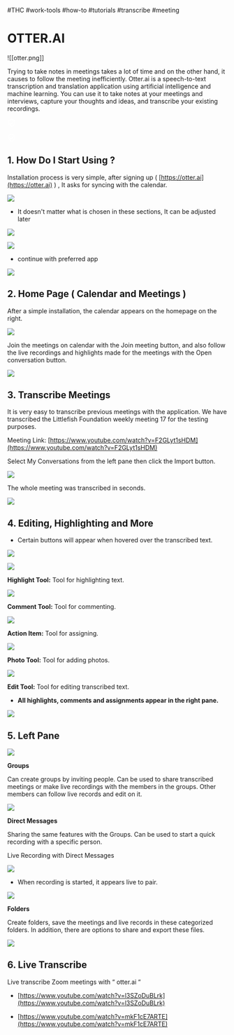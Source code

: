 #THC #work-tools #how-to #tutorials #transcribe #meeting








# OTTER.AI



![[otter.png]]


Trying to take notes in  meetings takes a lot of time and on the other hand, it causes  to follow the meeting inefficiently. Otter.ai is a speech-to-text transcription and translation application using artificial intelligence and machine learning. You can use it to take notes at your meetings and interviews, capture your thoughts and ideas, and transcribe your existing recordings.

![Topluluk Tarafından Doğrulandı simgesi](data:image/png;base64,iVBORw0KGgoAAAANSUhEUgAAABQAAAAUCAQAAAAngNWGAAABDUlEQVR4AYXRgUZDYRjH4TegFTKgpEqiFJgoWAoMEQGBgBboChaaAKxLKAhAhQqAdAmpBIQolkCFqp2nITvNKXuA7+/Hhzey5OWjE4Nq3rzY1f9/NGHPB549492+8Ww060iCS2XdctZdI3GsECmb+HJoIX6x6EgDm+lURTH+YB7V9nAqE5WNme4YKuOiY6iMe6PaQxUUIuTbswgFVNJwA8sO3Bn6yR6bWZMSNtJwDtuWfHpQxaPx9C9zadil7jrCigbq6UXceNIVKTWUIqypm2ytJdTiNyNeXclF6GttOVfeDEc7qzjR23r3OMFqZKng1kw0mXGLrfibHTScOZWgGv9TdC6ROFeMTgwYiIxvJzMRWQbeGZUAAAAASUVORK5CYII=)

![Topluluk Tarafından Doğrulandı simgesi](data:image/png;base64,iVBORw0KGgoAAAANSUhEUgAAABQAAAAUCAQAAAAngNWGAAABDUlEQVR4AYXRgUZDYRjH4TegFTKgpEqiFJgoWAoMEQGBgBboChaaAKxLKAhAhQqAdAmpBIQolkCFqp2nITvNKXuA7+/Hhzey5OWjE4Nq3rzY1f9/NGHPB549492+8Ww060iCS2XdctZdI3GsECmb+HJoIX6x6EgDm+lURTH+YB7V9nAqE5WNme4YKuOiY6iMe6PaQxUUIuTbswgFVNJwA8sO3Bn6yR6bWZMSNtJwDtuWfHpQxaPx9C9zadil7jrCigbq6UXceNIVKTWUIqypm2ytJdTiNyNeXclF6GttOVfeDEc7qzjR23r3OMFqZKng1kw0mXGLrfibHTScOZWgGv9TdC6ROFeMTgwYiIxvJzMRWQbeGZUAAAAASUVORK5CYII=)



## 1. How Do I Start Using ?


Installation process is very simple, after signing up ( [https://otter.ai](https://otter.ai) ) , It asks for syncing with the calendar.


![](https://lh3.googleusercontent.com/f21QB8wr-YBpr-VNASVnqHih3DmXbfSKV6cpjpbxG2fGPaMynu3-M1-OnHn-eL_8N55szRwAbpqZ1eLHIJLBMWkKGCx4Th2QgLkPYHmdLV8wcrEnfymZG9Je_MsCItXwQ7ObHaWwloYsusmz6qGknWU)



* It doesn't matter what is chosen in these sections, It can be adjusted later


![](https://lh6.googleusercontent.com/3dkOSJCy5MbPb5AAaf-Jol-Wcfz-VSJS60SaeIZRgdqSbiZ4PWQA8DDr905p1wo1Jpz2sNPrmdmQ94o5D1nEykh6GJ7Z1_hqrFudJXfROVIpozfShBwEdEYHTCu2A8EAugDUcovRbvJZzYQeJTy-Ius)

![](https://lh6.googleusercontent.com/kzQ222tje1h6YRsKiQ0wf4jjdOIdGhFHcpnBUQ3ENbPlJ7MDWk1ZRacCaKEaQg26Q92-1b8C1KfprcbFx0YrT6q-14r6atLhiOaNyyVBvAOIUYmzzEiuN23pBxyq-AT6vdw0iMtUJ_oQNqVn1o46hA4)



* continue with preferred app


![](https://lh3.googleusercontent.com/6BnyDa2To0aXShxAtkDRVwogx5N1caEWLBEJ8AW4jCGoFFVA3eHRrcwx_ER9mKkumO6QHzMhhGERQGOQpNXgBIx8Ir52PtRKKydFqO6tiupYJGoV-LTLuTtRr2xddJJcvjY6jJM2nFA-QIzeECOiUx0)






## 2. Home Page ( Calendar and Meetings )




After a simple installation, the calendar appears on the homepage on the right.


![](https://lh3.googleusercontent.com/XHDHVPPH4we1t6ODA5eIiiE1K_hyVppliJBzb0joxm6o3u6jvvyKPVo02AuUPpIXbboJQ3z9p1OHsrPT61Ejwly7jRTnPKRHZBzEYLNVNlDMuL6O-2-EZ4_rRtKqSgiRJToJkDlZlSv1tLlTvTmMhkk)




Join the meetings on calendar with the Join meeting button, and also follow the live recordings and highlights made for the meetings with the Open conversation button.


![](https://lh3.googleusercontent.com/K36JPAw7yFnsP-P4gulpBx2s8kRgBCQF1LK70Pus4rI2tkpaDo-ukIhudrgWi75GLEJNysUBKFgYWVkJbCS9Lwhxme8Lr7kpcwu0FR3kWkszL2Dj2z--vNaZzZOUmKA8-luoePBX1I4oRYxz_o8N15s)






## 3. Transcribe Meetings


It is very easy to transcribe previous meetings with the application. We have transcribed the Littlefish Foundation weekly meeting 17 for the testing purposes.


Meeting Link: [https://www.youtube.com/watch?v=F2GLyt1sHDM](https://www.youtube.com/watch?v=F2GLyt1sHDM)



Select My Conversations from the left pane then click the Import button.


![](https://lh5.googleusercontent.com/X9-itlieNqWWCkxvH7kmoWd852T4llIm7kFl0t376b_xFvw2lj36IYw0xDaBzBzLXreyH27mkAmxvnGd334dXnDyzUE-GqNJPazI3RMYu6ivAtK1AXZFwbcmuiNRqRTIp-FP0OG4ADVxlJpoKpdHUhY)




The whole meeting was transcribed in seconds.


![](https://lh4.googleusercontent.com/vIA7JrPr_sDgtDxwo9v9O-CCjiiBIoMcvEF8h0yqlW5JNybO1MGITUJWYNh5HnirkGZNJIeDollMmbFknLP6WyX9SYj6xypLKxaZzhdWmoINWWWLB7t-uvD9Doi9tShCidYoPHJcJ6zlpZlpMCFY9zE)






## 4. Editing, Highlighting and More




-   Certain buttons will appear when hovered over the transcribed text.

![](https://lh6.googleusercontent.com/vmrwQBVNlgM-v-Wg_0U37aZitz3wsoA23rD05-TDNSgNL1HaHp1W6jRx0C92H1JEiOcbKMII4iWqAxHgbMChCyjVu2ALLQmsnOAd3P57M0X3CrLyLLDDTSHt53wk5ua2XowqzltHfrzIzEjvcnrjVGM)




![](https://lh6.googleusercontent.com/NPXt6U6kx9-ymrWfc4yyVTPrj4GYdkDrUUE_31CroRcWaZBv2xB3hBGLkwUoxz2irzIMIDBbx84EzaRU80GbU65GGNvMFSfcWNOyF4VZXLKkGL2-PfBiwXDHWJa8I4wSNWLPt37zyI3GNJIHxb-Khxc)

**Highlight Tool:** Tool for highlighting text.




![](https://lh4.googleusercontent.com/Xq0_s6wjKtEwZzG4Ipp-isi2aD2WfR0hXzh7qNFUK1rJJ2QvzARm8GEp7U7yO3qvI68w80xU2CsYbw5n1zekasBM9M7x9U9sGm1lT9SYxhjTnGtZX9JMGAOSroFQysiD60i8LMreZpKgDa1YcgpmJvw)

**Comment Tool:** Tool for commenting.




![](https://lh3.googleusercontent.com/Phn6q3eLY6Onejh9RjaLCquOK_hTvAxIcXvlNRWpWpJV3gN0DOhwPu4tWZdhUWV7pqon6rVPImxpKXca7qb_XQI3mJBWTkj71zdQqasgAg1UZuaml2prcwgnYBULkpgJ0-uVaeAlu6CnidHKblRrqwY)

**Action Item:** Tool for assigning.




![](https://lh3.googleusercontent.com/JoYAcSh8bEApkp1butlrV-2BhwZwPfTbz2-AZYEQL72R0uUzYc2ZZj1AeO9WW53RtvMMxnagGhz8OMruLRkakYTY0FuTAvK5L5o3UDWAQTfXUIS8oAVdnbaP34Hktk79huWolpub9uR8iP3p_4hJTFM)

**Photo Tool:** Tool for adding photos.




![](https://lh6.googleusercontent.com/Td-CSR1SHpAyb2WgpGw1hD3AuZNWfvSyRdBApKjJzHNU0ADk2S_XLnQC0tDC1m995DqA-RI_vSw6gWwaquTV2ByD-7V3qrG7AkL3V80Vpad0dfEi8DblbehYt2rS_AtB-Y8sZ2g7mmrtpplrPhFfSBA)

**Edit Tool:** Tool for editing transcribed text.





* **All highlights, comments and assignments appear in the right pane.**

![](https://lh6.googleusercontent.com/GVN6dvHaqzdU0VyIdqpRtkB3rRIyzG_sh-cIEl0E8RaHRMHCOAqysi-xGnoDmpHtxxtsHpql91Zt9XvvYFwCPnIHJxq5iITTlSa8pcZU-q4ovwt2bSQCQG5I6S2EbFNi1Hbm9vTQVJYF3U_PUVDqilU)






## 5. Left Pane




![](https://lh5.googleusercontent.com/TPNb142byQjtp8711X3d6_PUSh2SLPPfGIt131C27tvBx4kqi9NT6mQQ4Kq2zioALeG4pFXYLYc5PGvi2E_InEdgSRo-DNySI2kTBXnsCHFJH_ASs6Q9EfDMpmPiXw1K8Eu2fW7SKR_lnp_Jp9rUOFw)




**Groups**


Can create groups by inviting people. Can be used to share transcribed meetings or make live recordings with the members in the groups. Other members can follow live records and edit on it.


![](https://lh4.googleusercontent.com/G5E7GfW2Jy3hWxSjk2wSZnsjGa2TVUT1-2ZOTnt57vOFHaPqGSszDQluokudLjK6aQOlaVQskrGU2AWmmH1amKUTCvCYUVCwePwZ__6Dy9l2-DPCEt-SFFK8Pn4nkPBFiwXQbKZblW8Vtka28qgeqyE)




**Direct Messages**

  
Sharing the same features with the Groups. Can be used to start a quick recording with a specific person.
 
Live Recording with Direct Messages

![](https://lh3.googleusercontent.com/0TiBNuoAVKGh8NA9i0Mv8acgb4CFi7SLRCY8Q_sSukr7SmQfv8QZfdjV5B29PN-LXOiJPyG3aOuFuX6l_Ss4fuKfoBPzH7LgVymPDl1BvdLXRYDjYU6qTo_wX5v06EzMoP-q9w7ArWANOarDC1FY7Mg)




- When recording is started, it appears live to pair.
    

![](https://lh5.googleusercontent.com/i8Cm28yr0SNNPnzx6w2MZGOFxWiT5sHaPNg9GodUSqg0IoygN3dEuxYe57sdmY2xEBQPmmNZMhwtSzA88u2Ijg8pb2nEk6GNqP4mYawMr24lLudmK4tnnVg2axDYz4ZqoZ1NLjmRNmZqyNYOMvhRNKc)




**Folders**

Create folders, save the meetings and live records in these categorized folders. In addition, there are options to share and export these files.

![](https://lh4.googleusercontent.com/2MBl2drZZRgAl6ZFipYHHBwsydUPK3ehEjscMFh_NVzjQu2d8D-WlxeFwXIAt8W6lRe6aa8oR8nUd4FhxXVqlrGDQRDG_WfdCb4TXKqs7TZZaWf-aLVZmQR4N8Pu5DnEUEZP_MS8aD1m1YMNA4_BjuM)






## 6. Live Transcribe


Live transcribe Zoom meetings with “ otter.ai “

-   [https://www.youtube.com/watch?v=l3SZoDuBLrk](https://www.youtube.com/watch?v=l3SZoDuBLrk)


-   [https://www.youtube.com/watch?v=mkF1cE7ARTE](https://www.youtube.com/watch?v=mkF1cE7ARTE)
